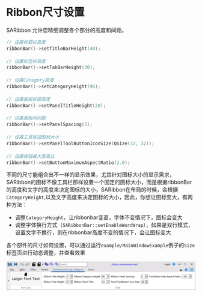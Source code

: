 # Ribbon尺寸设置

SARibbon 允许您精细调整各个部分的高度和间距。

```cpp
// 设置标题栏高度
ribbonBar()->setTitleBarHeight(40);

// 设置标签栏高度
ribbonBar()->setTabBarHeight(30);

// 设置Category高度
ribbonBar()->setCategoryHeight(96);

// 设置面板标题高度
ribbonBar()->setPanelTitleHeight(20);

// 设置面板间间距
ribbonBar()->setPanelSpacing(5);

// 设置工具按钮图标大小
ribbonBar()->setPanelToolButtonIconSize(QSize(32, 32));

// 设置按钮最大宽高比
ribbonBar()->setButtonMaximumAspectRatio(2.0);
```

不同的尺寸能组合出不一样的显示效果，尤其针对图标大小的显示需求，SARibbon的图标不像工具栏那样设置一个固定的图标大小，而是根据ribbonBar的高度和文字的高度来决定图标的大小，SARibbon在布局的时候，会根据`CategoryHeight`,以及文字高度来决定图标的大小，因此，你想让图标变大，有两种方法：

- 调整`CategoryHeight`，让ribbonbar变高，字体不变情况下，图标会变大
- 调整字体换行方式（`SARibbonBar::setEnableWordWrap`），如果是双行模式，设置文字不换行，则在ribbonbar高度不变的情况下，会让图标变大

各个部件的尺寸如何设置，可以通过运行`example/MainWindowExample`例子的`Size`标签页进行动态调整，并查看效果

![example-size](../../assets/pic/example-size.png)
